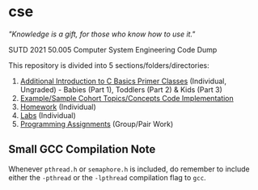 # cse

*"Knowledge is a gift, for those who know how to use it."*

SUTD 2021 50.005 Computer System Engineering Code Dump

This repository is divided into 5 sections/folders/directories:

1. [Additional Introduction to C Basics Primer Classes](./extra) (Individual, Ungraded) - Babies (Part 1), Toddlers (Part 2) & Kids (Part 3)
2. [Example/Sample Cohort Topics/Concepts Code Implementation](./cohort)
2. [Homework](./hw) (Individual)
3. [Labs](./labs) (Individual)
4. [Programming Assignments](./pa) (Group/Pair Work)

## Small GCC Compilation Note

Whenever `pthread.h` or `semaphore.h` is included, do remember to include either the `-pthread` or the `-lpthread` compilation flag to `gcc`.